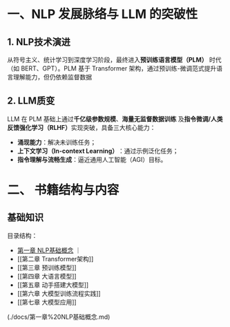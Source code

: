 # 一、NLP 发展脉络与 LLM 的突破性

## 1. NLP技术演进
从符号主义、统计学习到深度学习阶段，最终进入 ​**预训练语言模型（PLM）​**​ 时代（如 BERT、GPT）。PLM 基于 Transformer 架构，通过预训练-微调范式提升语言理解能力，但仍依赖监督数据

## 2. LLM质变
LLM 在 PLM 基础上通过 ​**千亿级参数规模**、**海量无监督数据训练**​ 及 ​**指令微调/人类反馈强化学习（RLHF）​**​ 实现突破，具备三大核心能力：
- **涌现能力**​：解决未训练任务；
- **上下文学习（In-context Learning）​**​：通过示例泛化任务；
- **指令理解与流畅生成**​：逼近通用人工智能（AGI）目标。

# 二、 书籍结构与内容
## 基础知识
目录结构：
- [第一章 NLP基础概念](第一章%20NLP基础概念.md)  ｜
- [[第二章 Transformer架构]]
- [[第三章 预训练模型]]
- [[第四章 大语言模型]]
- [[第五章 动手搭建大模型]]
- [[第六章 大模型训练流程实践]]
- [[第七章 大模型应用]]

(./docs/第一章%20NLP基础概念.md)
